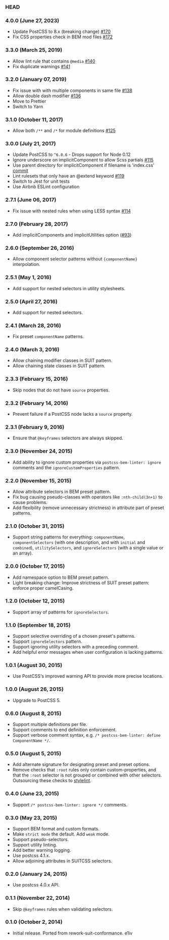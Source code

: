 ### HEAD

### 4.0.0 (June 27, 2023)

* Update PostCSS to 8.x (breaking change) [#170](https://github.com/postcss/postcss-bem-linter/pull/170)
* Fix CSS properties check in BEM mod files [#172](https://github.com/postcss/postcss-bem-linter/pull/172)

### 3.3.0 (March 25, 2019)

* Allow lint rule that contains `@media` [#140](https://github.com/postcss/postcss-bem-linter/pull/140)
* Fix duplicate warnings [#141](https://github.com/postcss/postcss-bem-linter/pull/141)

### 3.2.0 (January 07, 2019)

* Fix issue with with multiple components in same file
  [#138](https://github.com/postcss/postcss-bem-linter/issues/138)
* Allow double dash modifier [#136](https://github.com/postcss/postcss-bem-linter/pull/136)
* Move to Prettier
* Switch to Yarn

### 3.1.0 (October 11, 2017)

* Allow both `/**` and `/*` for module definitions [#125](https://github.com/postcss/postcss-bem-linter/pull/125)

### 3.0.0 (July 21, 2017)

* Update PostCSS to `^6.0.6` - Drops support for Node 0.12
* Ignore underscore on implicitComponent to allow Scss partials [#115](https://github.com/postcss/postcss-bem-linter/pull/115)
* Use parent directory for implicitComponent if filename is 'index.css' [commit](https://github.com/postcss/postcss-bem-linter/commit/ad0bd56ea0721a3522067dfcc6aec0d0880bbe2d)
* Lint rulesets that only have an @extend keyword [#119](https://github.com/postcss/postcss-bem-linter/pull/119)
* Switch to Jest for unit tests
* Use Airbnb ESLint configuration

### 2.7.1 (June 06, 2017)

* Fix issue with nested rules when using LESS syntax [#114](https://github.com/postcss/postcss-bem-linter/pull/114)

### 2.7.0 (February 28, 2017)

* Add implicitComponents and implicitUtilities option ([#93](https://github.com/postcss/postcss-bem-linter/pull/93))

### 2.6.0 (September 26, 2016)

* Allow component selector patterns without `{componentName}` interpolation.

### 2.5.1 (May 1, 2016)

* Add support for nested selectors in utility stylesheets.

### 2.5.0 (April 27, 2016)

* Add support for nested selectors.

### 2.4.1 (March 28, 2016)

* Fix preset `componentName` patterns.

### 2.4.0 (March 3, 2016)

* Allow chaining modifier classes in SUIT pattern.
* Allow chaining state classes in SUIT pattern.

### 2.3.3 (February 15, 2016)

* Skip nodes that do not have `source` properties.

### 2.3.2 (February 14, 2016)

* Prevent failure if a PostCSS node lacks a `source` property.

### 2.3.1 (February 9, 2016)

* Ensure that `@keyframes` selectors are always skipped.

### 2.3.0 (November 24, 2015)

* Add ability to ignore custom properties via `postcss-bem-linter: ignore` comments and the `ignoreCustomProperties` pattern.

### 2.2.0 (November 15, 2015)

* Allow attribute selectors in BEM preset pattern.
* Fix bug causing pseudo-classes with operators like `:nth-child(3n+1)` to cause problems.
* Add flexibility (remove unnecessary strictness) in attribute part of preset patterns.

### 2.1.0 (October 31, 2015)

* Support string patterns for everything: `componentName`, `componentSelectors` (with one description, and with `initial` and `combined`), `utilitySelectors`, and `ignoreSelectors` (with a single value or an array).

### 2.0.0 (October 17, 2015)

* Add namespace option to BEM preset pattern.
* Light breaking change: Improve strictness of SUIT preset pattern: enforce proper camelCasing.

### 1.2.0 (October 12, 2015)

* Support array of patterns for `ignoreSelectors`.

### 1.1.0 (September 18, 2015)

* Support selective overriding of a chosen preset's patterns.
* Support `ignoreSelectors` pattern.
* Support ignoring utility selectors with a preceding comment.
* Add helpful error messages when user configuration is lacking patterns.

### 1.0.1 (August 30, 2015)

* Use PostCSS's improved warning API to provide more precise locations.

### 1.0.0 (August 26, 2015)

* Upgrade to PostCSS 5.

### 0.6.0 (August 8, 2015)

* Support multiple definitions per file.
* Support comments to end definition enforcement.
* Support verbose comment syntax, e.g. `/* postcss-bem-linter: define ComponentName */`.

### 0.5.0 (August 5, 2015)

* Add alternate signature for designating preset and preset options.
* Remove checks that `:root` rules only contain custom-properties, and that the `:root` selector is not grouped or combined with other selectors. Outsourcing these checks to [stylelint](https://github.com/stylelint/stylelint).

### 0.4.0 (June 23, 2015)

* Support `/* postcss-bem-linter: ignore */` comments.

### 0.3.0 (May 23, 2015)

* Support BEM format and custom formats.
* Make `strict mode` the default. Add `weak` mode.
* Support pseudo-selectors.
* Support utility linting.
* Add better warning logging.
* Use postcss 4.1.x.
* Allow adjoining attributes in SUITCSS selectors.

### 0.2.0 (January 24, 2015)

* Use postcss 4.0.x API.

### 0.1.1 (November 22, 2014)

* Skip `@keyframes` rules when validating selectors.

### 0.1.0 (October 2, 2014)

* Initial release. Ported from rework-suit-conformance.
e1iv
